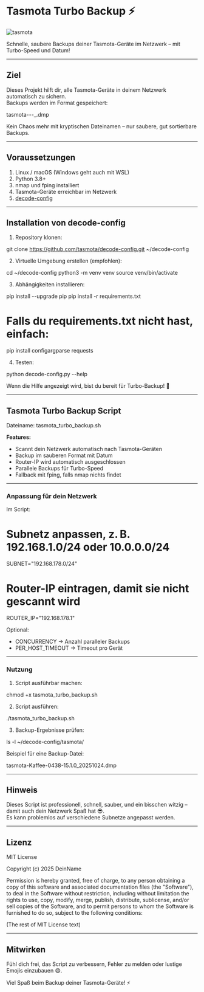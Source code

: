 # Tasmota Turbo Backup ⚡

![tasmota](https://img.shields.io/badge/Tasmota-Backup-blue?style=flat-square)

Schnelle, saubere Backups deiner Tasmota-Geräte im Netzwerk – mit Turbo-Speed und Datum!

---

## Ziel

Dieses Projekt hilft dir, alle Tasmota-Geräte in deinem Netzwerk automatisch zu sichern.  
Backups werden im Format gespeichert:

tasmota-<HOSTNAME>-<BOARDID>-<FIRMWARE>_<YYYYMMDD>.dmp

Kein Chaos mehr mit kryptischen Dateinamen – nur saubere, gut sortierbare Backups.

---

## Voraussetzungen

1. Linux / macOS (Windows geht auch mit WSL)  
2. Python 3.8+  
3. nmap und fping installiert  
4. Tasmota-Geräte erreichbar im Netzwerk  
5. [decode-config](https://github.com/tasmota/decode-config.git)  

---

## Installation von decode-config

1. Repository klonen:

git clone https://github.com/tasmota/decode-config.git ~/decode-config

2. Virtuelle Umgebung erstellen (empfohlen):

cd ~/decode-config
python3 -m venv venv
source venv/bin/activate

3. Abhängigkeiten installieren:

pip install --upgrade pip
pip install -r requirements.txt
# Falls du requirements.txt nicht hast, einfach:
pip install configargparse requests

4. Testen:

python decode-config.py --help

Wenn die Hilfe angezeigt wird, bist du bereit für Turbo-Backup! 🎉

---

## Tasmota Turbo Backup Script

Dateiname: tasmota_turbo_backup.sh  

**Features:**

- Scannt dein Netzwerk automatisch nach Tasmota-Geräten  
- Backup im sauberen Format mit Datum  
- Router-IP wird automatisch ausgeschlossen  
- Parallele Backups für Turbo-Speed  
- Fallback mit fping, falls nmap nichts findet  

---

### Anpassung für dein Netzwerk

Im Script:

# Subnetz anpassen, z. B. 192.168.1.0/24 oder 10.0.0.0/24
SUBNET="192.168.178.0/24"

# Router-IP eintragen, damit sie nicht gescannt wird
ROUTER_IP="192.168.178.1"

Optional:

- CONCURRENCY → Anzahl paralleler Backups  
- PER_HOST_TIMEOUT → Timeout pro Gerät  

---

### Nutzung

1. Script ausführbar machen:

chmod +x tasmota_turbo_backup.sh

2. Script ausführen:

./tasmota_turbo_backup.sh

3. Backup-Ergebnisse prüfen:

ls -l ~/decode-config/tasmota/

Beispiel für eine Backup-Datei:

tasmota-Kaffee-0438-15.1.0_20251024.dmp

---

## Hinweis

Dieses Script ist professionell, schnell, sauber, und ein bisschen witzig – damit auch dein Netzwerk Spaß hat 😎.  
Es kann problemlos auf verschiedene Subnetze angepasst werden.

---

## Lizenz

MIT License

Copyright (c) 2025 DeinName

Permission is hereby granted, free of charge, to any person obtaining a copy
of this software and associated documentation files (the "Software"), to deal
in the Software without restriction, including without limitation the rights
to use, copy, modify, merge, publish, distribute, sublicense, and/or sell
copies of the Software, and to permit persons to whom the Software is
furnished to do so, subject to the following conditions:

(The rest of MIT License text)

---

## Mitwirken

Fühl dich frei, das Script zu verbessern, Fehler zu melden oder lustige Emojis einzubauen 😄.  

Viel Spaß beim Backup deiner Tasmota-Geräte! ⚡
